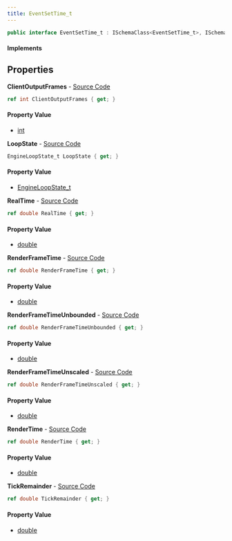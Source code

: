 ```yaml
---
title: EventSetTime_t
---
```


```csharp
public interface EventSetTime_t : ISchemaClass<EventSetTime_t>, ISchemaField, ISchemaClass, INativeHandle
```

#### Implements

## Properties

**ClientOutputFrames** - [Source Code](https://github.com/swiftly-solution/swiftlys2/blob/main/managed/src/SwiftlyS2.Generated/Schemas/Interfaces/EventSetTime_t.cs#L18)

```csharp
ref int ClientOutputFrames { get; }
```

#### Property Value

- [int](https://learn.microsoft.com/dotnet/api/system.int32)

**LoopState** - [Source Code](https://github.com/swiftly-solution/swiftlys2/blob/main/managed/src/SwiftlyS2.Generated/Schemas/Interfaces/EventSetTime_t.cs#L16)

```csharp
EngineLoopState_t LoopState { get; }
```

#### Property Value

- [EngineLoopState_t](/docs/api/shared/schemadefinitions/engineloopstate_t)

**RealTime** - [Source Code](https://github.com/swiftly-solution/swiftlys2/blob/main/managed/src/SwiftlyS2.Generated/Schemas/Interfaces/EventSetTime_t.cs#L20)

```csharp
ref double RealTime { get; }
```

#### Property Value

- [double](https://learn.microsoft.com/dotnet/api/system.double)

**RenderFrameTime** - [Source Code](https://github.com/swiftly-solution/swiftlys2/blob/main/managed/src/SwiftlyS2.Generated/Schemas/Interfaces/EventSetTime_t.cs#L24)

```csharp
ref double RenderFrameTime { get; }
```

#### Property Value

- [double](https://learn.microsoft.com/dotnet/api/system.double)

**RenderFrameTimeUnbounded** - [Source Code](https://github.com/swiftly-solution/swiftlys2/blob/main/managed/src/SwiftlyS2.Generated/Schemas/Interfaces/EventSetTime_t.cs#L26)

```csharp
ref double RenderFrameTimeUnbounded { get; }
```

#### Property Value

- [double](https://learn.microsoft.com/dotnet/api/system.double)

**RenderFrameTimeUnscaled** - [Source Code](https://github.com/swiftly-solution/swiftlys2/blob/main/managed/src/SwiftlyS2.Generated/Schemas/Interfaces/EventSetTime_t.cs#L28)

```csharp
ref double RenderFrameTimeUnscaled { get; }
```

#### Property Value

- [double](https://learn.microsoft.com/dotnet/api/system.double)

**RenderTime** - [Source Code](https://github.com/swiftly-solution/swiftlys2/blob/main/managed/src/SwiftlyS2.Generated/Schemas/Interfaces/EventSetTime_t.cs#L22)

```csharp
ref double RenderTime { get; }
```

#### Property Value

- [double](https://learn.microsoft.com/dotnet/api/system.double)

**TickRemainder** - [Source Code](https://github.com/swiftly-solution/swiftlys2/blob/main/managed/src/SwiftlyS2.Generated/Schemas/Interfaces/EventSetTime_t.cs#L30)

```csharp
ref double TickRemainder { get; }
```

#### Property Value

- [double](https://learn.microsoft.com/dotnet/api/system.double)

